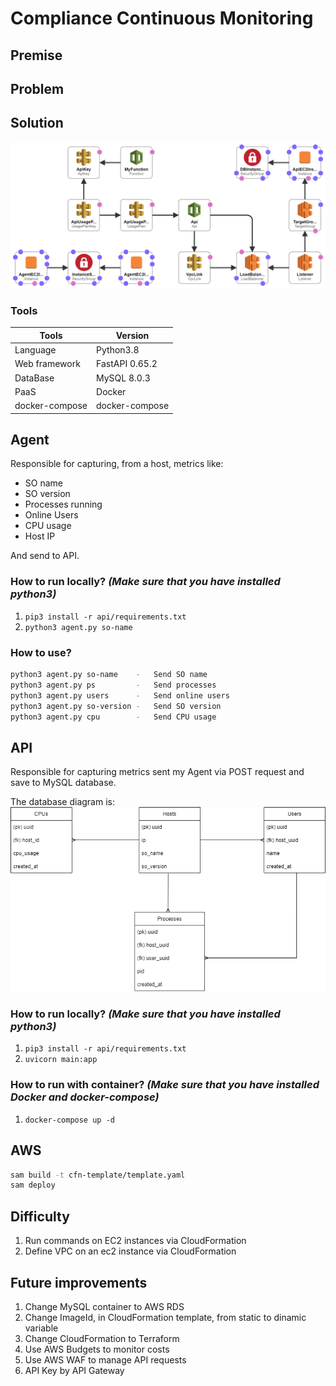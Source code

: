 # Compliance Continuous Monitoring

## Premise

## Problem

## Solution
![DB diagram](/images/template.png)

### Tools
| Tools | Version |
|---   | ---  |
| Language | Python3.8 |
| Web framework | FastAPI 0.65.2 |
| DataBase | MySQL 8.0.3 |
| PaaS | Docker |
| docker-compose | docker-compose  |

## Agent

Responsible for capturing, from a host, metrics like:

- SO name
- SO version
- Processes running
- Online Users
- CPU usage
- Host IP

And send to API.
### How to run locally? *(Make sure that you have installed python3)*
1. ```pip3 install -r api/requirements.txt```
2. ```python3 agent.py so-name```
### How to use? 

``` sh
python3 agent.py so-name    -   Send SO name
python3 agent.py ps         -   Send processes
python3 agent.py users      -   Send online users
python3 agent.py so-version -   Send SO version
python3 agent.py cpu        -   Send CPU usage
```

## API

Responsible for capturing metrics sent my Agent via POST request and save to MySQL database.

The database diagram is:
![DB diagram](/images/api-database.png)

### How to run locally? *(Make sure that you have installed python3)*
1. ```pip3 install -r api/requirements.txt```
2. ```uvicorn main:app```
### How to run with container? *(Make sure that you have installed Docker and docker-compose)*
1. ```docker-compose up -d```

## AWS 
``` sh
sam build -t cfn-template/template.yaml
sam deploy
```

## Difficulty

1. Run commands on EC2 instances via CloudFormation
2. Define VPC on an ec2 instance via CloudFormation

## Future improvements

1. Change MySQL container to AWS RDS
2. Change ImageId, in CloudFormation template, from static to dinamic variable
3. Change CloudFormation to Terraform
4. Use AWS Budgets to monitor costs 
5. Use AWS WAF to manage API requests
6. API Key by API Gateway